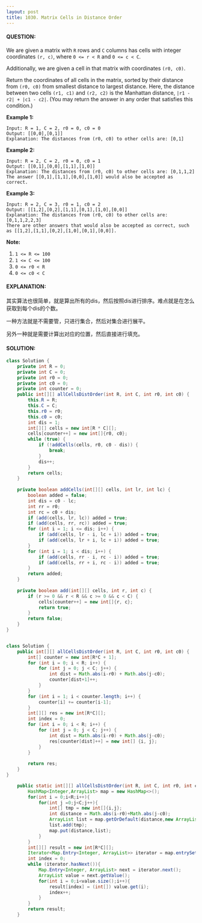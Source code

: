 ```yaml
---
layout: post
title: 1030. Matrix Cells in Distance Order
---
```


#### QUESTION:

We are given a matrix with `R` rows and `C` columns has cells with integer coordinates `(r, c)`, where `0 <= r < R` and `0 <= c < C`.

Additionally, we are given a cell in that matrix with coordinates `(r0, c0)`.

Return the coordinates of all cells in the matrix, sorted by their distance from `(r0, c0)` from smallest distance to largest distance.  Here, the distance between two cells `(r1, c1)` and `(r2, c2)` is the Manhattan distance, `|r1 - r2| + |c1 - c2|`.  (You may return the answer in any order that satisfies this condition.)

**Example 1:**

```
Input: R = 1, C = 2, r0 = 0, c0 = 0
Output: [[0,0],[0,1]]
Explanation: The distances from (r0, c0) to other cells are: [0,1]
```

**Example 2:**

```
Input: R = 2, C = 2, r0 = 0, c0 = 1
Output: [[0,1],[0,0],[1,1],[1,0]]
Explanation: The distances from (r0, c0) to other cells are: [0,1,1,2]
The answer [[0,1],[1,1],[0,0],[1,0]] would also be accepted as correct.
```

**Example 3:**

```
Input: R = 2, C = 3, r0 = 1, c0 = 2
Output: [[1,2],[0,2],[1,1],[0,1],[1,0],[0,0]]
Explanation: The distances from (r0, c0) to other cells are: [0,1,1,2,2,3]
There are other answers that would also be accepted as correct, such as [[1,2],[1,1],[0,2],[1,0],[0,1],[0,0]].
```

**Note:**

1. `1 <= R <= 100`
2. `1 <= C <= 100`
3. `0 <= r0 < R`
4. `0 <= c0 < C`

#### EXPLANATION:

其实算法也很简单，就是算出所有的dis，然后按照dis进行排序。难点就是在怎么获取到每个dis的个数。

一种方法就是不需要管，只进行集合，然后对集合进行展平。

另外一种就是需要计算出对应的位置，然后直接进行填充。

#### SOLUTION:

```JAVA
class Solution {
    private int R = 0;
    private int C = 0;
    private int r0 = 0;
    private int c0 = 0;
    private int counter = 0;
    public int[][] allCellsDistOrder(int R, int C, int r0, int c0) {
        this.R = R;
        this.C = C;
        this.r0 = r0;
        this.c0 = c0;
        int dis = 1;
        int[][] cells = new int[R * C][];
        cells[counter++] = new int[]{r0, c0};
        while (true) {
            if (!addCells(cells, r0, c0 - dis)) {
                break;
            }
            dis++;
        }
        return cells;
    }
    
    private boolean addCells(int[][] cells, int lr, int lc) {
        boolean added = false;
        int dis = c0 - lc;
        int rr = r0;
        int rc = c0 + dis;
        if (add(cells, lr, lc)) added = true;
        if (add(cells, rr, rc)) added = true;
        for (int i = 1; i <= dis; i++) {
            if (add(cells, lr - i, lc + i)) added = true;
            if (add(cells, lr + i, lc + i)) added = true;
        }
        for (int i = 1; i < dis; i++) {
            if (add(cells, rr - i, rc - i)) added = true;
            if (add(cells, rr + i, rc - i)) added = true;
        }
        return added;
    }
    
    private boolean add(int[][] cells, int r, int c) {
        if (r >= 0 && r < R && c >= 0 && c < C) {
            cells[counter++] = new int[]{r, c};
            return true;
        }
        return false;
    }
}


class Solution {
    public int[][] allCellsDistOrder(int R, int C, int r0, int c0) {
        int[] counter = new int[R*C + 1];
        for (int i = 0; i < R; i++) {
            for (int j = 0; j < C; j++) {
                int dist = Math.abs(i-r0) + Math.abs(j-c0);
                counter[dist+1]++;
            }
        }
        for (int i = 1; i < counter.length; i++) {
            counter[i] += counter[i-1];
        }
        int[][] res = new int[R*C][];
        int index = 0;
        for (int i = 0; i < R; i++) {
            for (int j = 0; j < C; j++) {
                int dist = Math.abs(i-r0) + Math.abs(j-c0);
                res[counter[dist]++] = new int[] {i, j};
            }
        }
       
        return res;
    }
}

    public static int[][] allCellsDistOrder(int R, int C, int r0, int c0) {
        HashMap<Integer,ArrayList> map = new HashMap<>();
        for(int i = 0;i<R;i++){
            for(int j =0;j<C;j++){
                int[] tmp = new int[]{i,j};
                int distance = Math.abs(i-r0)+Math.abs(j-c0);
                ArrayList list = map.getOrDefault(distance,new ArrayList<>());
                list.add(tmp);
                map.put(distance,list);
            }
        }
        int[][] result = new int[R*C][];
        Iterator<Map.Entry<Integer, ArrayList>> iterator = map.entrySet().iterator();
        int index = 0;
        while (iterator.hasNext()){
            Map.Entry<Integer, ArrayList> next = iterator.next();
            ArrayList value = next.getValue();
            for(int i = 0;i<value.size();i++){
                result[index] = (int[]) value.get(i);
                index++;
            }
        }
        return result;
    }
```

